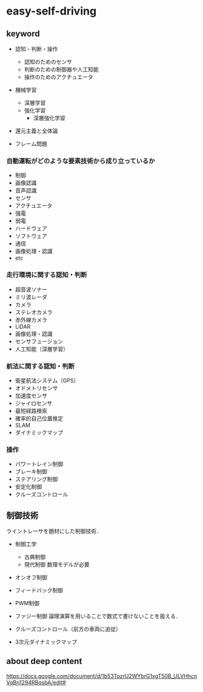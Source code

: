 # easy-self-driving
## keyword
* 認知・判断・操作
    * 認知のためのセンサ
    * 判断のための制御器や人工知能
    * 操作のためのアクチュエータ

* 機械学習
    * 深層学習
    * 強化学習
        * 深層強化学習

* 還元主義と全体論

* フレーム問題

### 自動運転がどのような要素技術から成り立っているか
* 制御
* 画像認識
* 音声認識
* センサ
* アクチュエータ
* 強電
* 弱電
* ハードウェア
* ソフトウェア
* 通信
* 画像処理・認識
* etc

### 走行環境に関する認知・判断
* 超音波ソナー
* ミリ波レーダ
* カメラ
* ステレオカメラ
* 赤外線カメラ
* LiDAR
* 画像処理・認識
* センサフュージョン
* 人工知能（深層学習）
### 航法に関する認知・判断
* 衛星航法システム（GPS）
* オドメトリセンサ
* 加速度センサ
* ジャイロセンサ
* 最短経路検索
* 確率的自己位置推定
* SLAM
* ダイナミックマップ
### 操作
* パワートレイン制御
* ブレーキ制御
* ステアリング制御
* 安定化制御
* クルーズコントロール

## 制御技術
ライントレーサを題材にした制御技術．
* 制御工学
    * 古典制御
    * 現代制御
    数理モデルが必要

* オンオフ制御
* フィードバック制御
* PWM制御
* ファジー制御
論理演算を用いることで数式で書けないことを扱える．

* クルーズコントロール（前方の車両に追従）
* 3次元ダイナミックマップ


## about deep content
https://docs.google.com/document/d/1b53TozrU2WYbrG1xgT50B_ULVHhcnVqBn1294RBqsbA/edit#
